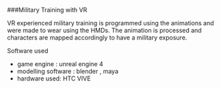 ###Military Training with VR

VR experienced military training is programmed using the animations and were made to wear using the HMDs. The animation is processed and characters are mapped accordingly to have a military exposure.

Software used 
* game engine : unreal engine 4
* modelling software : blender , maya
* hardware used: HTC VIVE 
